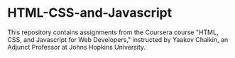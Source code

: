 # HTML-CSS-and-Javascript
This repository contains assignments from the Coursera course "HTML, CSS, and Javascript for Web Developers," instructed by Yaakov Chaikin, an Adjunct Professor at Johns Hopkins University.
